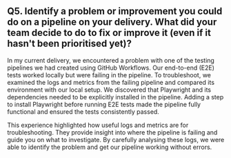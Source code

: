 ## Q5. Identify a problem or improvement you could do on a pipeline on your delivery. What did your team decide to do to fix or improve it (even if it hasn't been prioritised yet)?

In my current delivery, we encountered a problem with one of the testing pipelines we had created using GitHub Workflows. 
Our end-to-end (E2E) tests worked locally but were failing in the pipeline. To troubleshoot, we examined the logs and metrics from the failing pipeline and compared its environment with our local setup. We discovered that Playwright and its dependencies needed to be explicitly installed in the pipeline. Adding a step to install Playwright before running E2E tests made the pipeline fully functional and ensured the tests consistently passed.

This experience highlighted how useful logs and metrics are for troubleshooting. They provide insight into where the pipeline is failing and guide you on what to investigate. By carefully analysing these logs, we were able to identify the problem and get our pipeline working without errors.